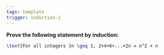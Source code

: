 ```yaml
---
tags: template
trigger: induction-2
---
```


**Prove the following statement by induction:**

```latex
\text{For all integers }n \geq 1, 2+4+6+...+2n = n^2 + n
```

